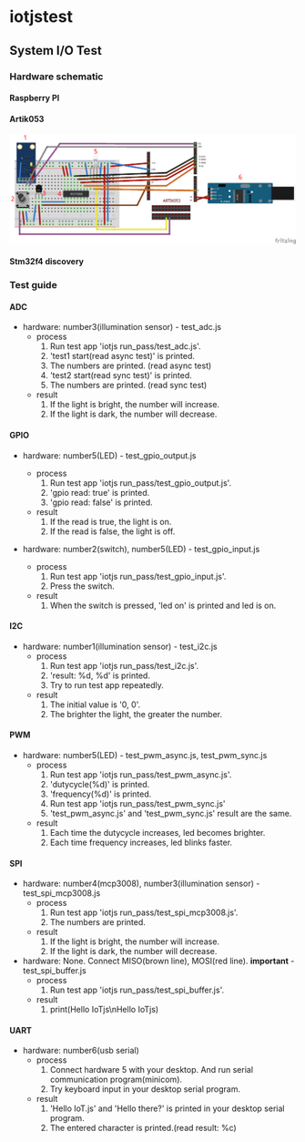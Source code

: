 # iotjstest

## System I/O Test

### Hardware schematic
#### Raspberry PI
#### Artik053
  ![artik053](https://github.com/hs0225/iotjstest/blob/master/artik053-systemio.png)
#### Stm32f4 discovery

### Test guide
#### ADC
 - hardware: number3(illumination sensor) - test_adc.js
   - process
      1. Run test app 'iotjs run_pass/test_adc.js'.
      2. 'test1 start(read async test)' is printed.
      3. The numbers are printed. (read async test)
      4. 'test2 start(read sync test)' is printed.
      5. The numbers are printed. (read sync test)
   - result
      1. If the light is bright, the number will increase.
      2. If the light is dark, the number will decrease.
    
#### GPIO
 - hardware: number5(LED) - test_gpio_output.js
   - process
      1. Run test app 'iotjs run_pass/test_gpio_output.js'.
      2. 'gpio read: true' is printed.
      3. 'gpio read: false' is printed.
   - result
      1. If the read is true, the light is on.
      2. If the read is false, the light is off.
  
 - hardware: number2(switch), number5(LED) - test_gpio_input.js
   - process
      1. Run test app 'iotjs run_pass/test_gpio_input.js'.
      2. Press the switch.
   - result
      1. When the switch is pressed, 'led on' is printed and led is on.
  
#### I2C
 - hardware: number1(illumination sensor) - test_i2c.js
   - process
      1. Run test app 'iotjs run_pass/test_i2c.js'.
      2. 'result: %d, %d' is printed.
      3. Try to run test app repeatedly.
   - result
      1. The initial value is '0, 0'.
      2. The brighter the light, the greater the number.
  
#### PWM
 - hardware: number5(LED) - test_pwm_async.js, test_pwm_sync.js
   - process
      1. Run test app 'iotjs run_pass/test_pwm_async.js'.
      2. 'dutycycle(%d)' is printed.
      3. 'frequency(%d)' is printed.
      4. Run test app 'iotjs run_pass/test_pwm_sync.js'
      5. 'test_pwm_async.js' and 'test_pwm_sync.js' result are the same.
   - result
      1. Each time the dutycycle increases, led becomes brighter.
      2. Each time frequency increases, led blinks faster.

#### SPI
 - hardware: number4(mcp3008), number3(illumination sensor) - test_spi_mcp3008.js
    - process
      1. Run test app 'iotjs run_pass/test_spi_mcp3008.js'.
      2. The numbers are printed.
    - result
      1. If the light is bright, the number will increase.
      2. If the light is dark, the number will decrease.
 - hardware: None. Connect MISO(brown line), MOSI(red line). **important** - test_spi_buffer.js
    - process
        1. Run test app 'iotjs run_pass/test_spi_buffer.js'.
    - result
        1. print(Hello IoTjs\nHello IoTjs)
 
#### UART
 - hardware: number6(usb serial)
   - process
      1. Connect hardware 5 with your desktop. And run serial communication program(minicom).
      2. Try keyboard input in your desktop serial program.
   - result
      1. 'Hello IoT.js' and 'Hello there?' is printed in your desktop serial program.
      2. The entered character is printed.(read result: %c)











